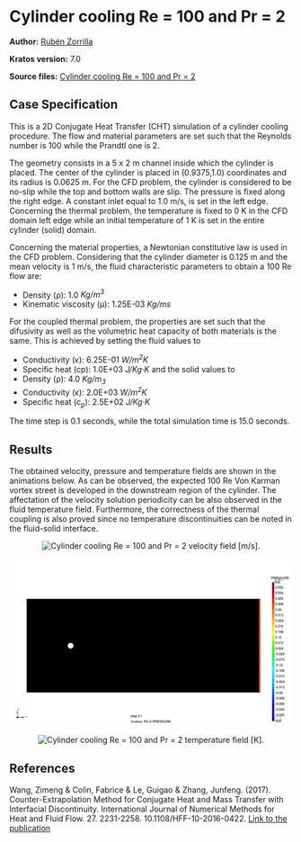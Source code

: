 # Cylinder cooling Re = 100 and Pr = 2

**Author:** [Rubén Zorrilla](https://github.com/rubenzorrilla)

**Kratos version:** 7.0

**Source files:** [Cylinder cooling Re = 100 and Pr = 2](https://github.com/KratosMultiphysics/Examples/tree/master/conjugate_heat_transfer/validation/cylinder_cooling_Re100_Pr2/source)

## Case Specification
This is a 2D Conjugate Heat Transfer (CHT) simulation of a cylinder cooling procedure. The flow and material parameters are set such that the Reynolds number is 100 while the Prandtl one is 2.

The geometry consists in a 5 x 2 m channel inside which the cylinder is placed. The center of the cylinder is placed in (0.9375,1.0) coordinates and its radius is 0.0625 m. For the CFD problem, the cylinder is considered to be no-slip while the top and bottom walls are slip. The pressure is fixed along the right edge. A constant inlet equal to 1.0 m/s, is set in the left edge. Concerning the thermal problem, the temperature is fixed to 0 K in the CFD domain left edge while an initial temperature of 1 K is set in the entire cylinder (solid) domain.

Concerning the material properties, a Newtonian constitutive law is used in the CFD problem. Considering that the cylinder diameter is 0.125 m and the mean velocity is 1 m/s, the fluid characteristic parameters to obtain a 100 Re flow are:
* Density (&rho;): 1.0 _Kg/m<sup>3</sup>_
* Kinematic viscosity (&mu;): 1.25E-03 _Kg/ms_

For the coupled thermal problem, the properties are set such that the difusivity as well as the volumetric heat capacity of both materials is the same. This is achieved by setting the fluid values to
* Conductivity (&kappa;): 6.25E-01 _W/m<sup>2</sup>K_
* Specific heat (c<inf>p</inf>): 1.0E+03 _J/Kg·K_
and the solid values to
* Density (&rho;): 4.0 _Kg/m<sub>3</sub>_
* Conductivity (&kappa;): 2.0E+03 _W/m<sup>2</sup>K_
* Specific heat (c<sub>p</sub>): 2.5E+02 _J/Kg·K_

The time step is 0.1 seconds, while the total simulation time is 15.0 seconds. 

## Results
The obtained velocity, pressure and temperature fields are shown in the animations below. As can be observed, the expected 100 Re Von Karman vortex street is developed in the downstream region of the cylinder. The affectation of the velocity solution periodicity can be also observed in the fluid temperature field. Furthermore, the correctness of the thermal coupling is also proved since no temperature discontinuities can be noted in the fluid-solid interface.

<p align="center">
  <img src="data/cylinder_cooling_Re100_Pr2_v.gif" alt="Cylinder cooling Re = 100 and Pr = 2 velocity field [m/s]." style="width: 600px;"/>
</p>

<p align="center">
  <img src="data/cylinder_cooling_Re100_Pr2_p.gif" alt="Cylinder cooling Re = 100 and Pr = 2 pressure field [Pa]." style="width: 600px;"/>
</p>

<p align="center">
  <img src="data/cylinder_cooling_Re100_Pr2_t.gif" alt="Cylinder cooling Re = 100 and Pr = 2 temperature field [K]." style="width: 600px;"/>
</p>

## References
Wang, Zimeng & Colin, Fabrice & Le, Guigao & Zhang, Junfeng. (2017). Counter-Extrapolation Method for Conjugate Heat and Mass Transfer with Interfacial Discontinuity. International Journal of Numerical Methods for Heat and Fluid Flow. 27. 2231-2258. 10.1108/HFF-10-2016-0422. [Link to the publication](https://www.researchgate.net/publication/311681538_Counter-Extrapolation_Method_for_Conjugate_Heat_and_Mass_Transfer_with_Interfacial_Discontinuity)
